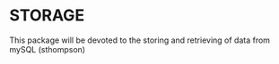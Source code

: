 # STORAGE

This package will be devoted to the storing and retrieving of data from mySQL (sthompson)
